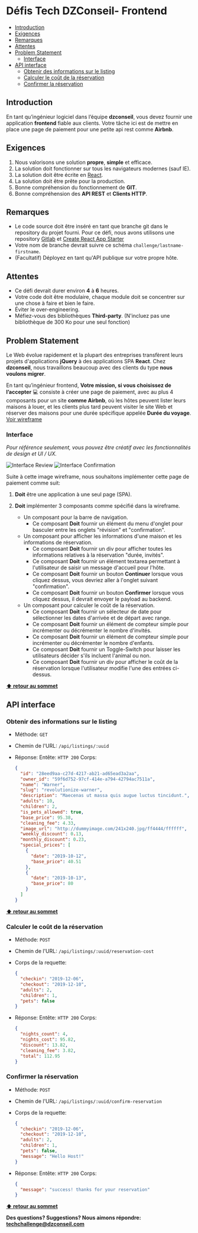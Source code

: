 # Défis Tech DZConseil- Frontend <!-- omit in toc -->

- [Introduction](#introduction)
- [Exigences](#exigences)
- [Remarques](#remarques)
- [Attentes](#attentes)
- [Problem Statement](#problem-statement)
  - [Interface](#interface)
- [API interface](#api-interface)
  - [Obtenir des informations sur le listing](#obtenir-des-informations-sur-le-listing)
  - [Calculer le coût de la réservation](#calculer-le-co%c3%bbt-de-la-r%c3%a9servation)
  - [Confirmer la réservation](#confirmer-la-r%c3%a9servation)

## Introduction

En tant qu’ingénieur logiciel dans l’équipe **dzconseil**, vous devez fournir une application **frontend** fiable aux clients.
Votre tâche ici est de mettre en place une page de paiement pour une petite api rest comme **Airbnb**.

## Exigences

1. Nous valorisons une solution **propre**, **simple** et efficace.
2. La solution doit fonctionner sur tous les navigateurs modernes (sauf IE).
3. La solution doit être écrite en [React](https://reactjs.org/).
4. La solution doit être prête pour la production.
5. Bonne compréhension du fonctionnement de **GIT**.
6. Bonne compréhension des **API REST** et **Clients HTTP**.

## Remarques

- Le code source doit être inséré en tant que branche git dans le repository du projet fourni. Pour ce défi, nous avons utilisons une repository [Gitlab](https://gitlab.com/dzconseil/frontend-challenge) et [Create React App Starter](https://github.com/facebook/create-react-app)
- Votre nom de branche devrait suivre ce schéma `challenge/lastname-firstname`.
- (Facultatif) Déployez en tant qu'API publique sur votre propre hôte.

## Attentes

- Ce défi devrait durer environ **4** à **6** heures.
- Votre code doit être modulaire, chaque module doit se concentrer sur une chose à faire et bien le faire.
- Éviter le over-engineering.
- Méfiez-vous des bibliothèques **Third-party**. (N'incluez pas une bibliothèque de 300 Ko pour une seul fonction)

## Problem Statement

Le Web évolue rapidement et la plupart des entreprises transfèrent leurs projets d'applications **jQuery** à des applications SPA **React**.
Chez **dzconseil**, nous travaillons beaucoup avec des clients du type **nous voulons migrer**.

En tant qu’ingénieur frontend, **Votre mission, si vous choisissez de l’accepter** 💻 consiste à créer une page de paiement,
avec au plus 4 composants pour un site **comme Airbnb**, où les hôtes peuvent lister leurs maisons à louer,
et les clients plus tard peuvent visiter le site Web et réserver des maisons pour une durée spécifique appelée **Durée du voyage**. [Voir wireframe](#interface)

### Interface

_Pour référence seulement, vous pouvez être créatif avec les fonctionnalités de design et UI / UX._

![Interface Review](../assets/review_tab.png)
![Interface Confirmation](../assets/confirmation_tab.png)

Suite à cette image wireframe, nous souhaitons implémenter cette page de paiement comme suit:

1. **Doit** être une application à une seul page (SPA).
2. **Doit** implémenter 3 composants comme spécifié dans la wireframe.

   - Un composant pour la barre de navigation.
     - Ce composant **Doit** fournir un élément du menu d'onglet pour basculer entre les onglets "révision" et "confirmation".
   - Un composant pour afficher les informations d'une maison et les informations de réservation.
     - Ce composant **Doit** fournir un div pour afficher toutes les informations relatives à la réservation "durée, invités".
     - Ce composant **Doit** fournir un élément textarea permettant à l'utilisateur de saisir un message d'accueil pour l'hôte.
     - Ce composant **Doit** fournir un bouton **Continuer** lorsque vous cliquez dessus, vous devriez aller à l'onglet suivant "confirmation".
     - Ce composant **Doit** fournir un bouton **Confirmer** lorsque vous cliquez dessus, il devrait envoyer le payload au backend.
   - Un composant pour calculer le coût de la réservation.
     - Ce composant **Doit** fournir un sélecteur de date pour sélectionner les dates d'arrivée et de départ avec range.
     - Ce composant **Doit** fournir un élément de compteur simple pour incrémenter ou décrémenter le nombre d'invités.
     - Ce composant **Doit** fournir un élément de compteur simple pour incrémenter ou décrémenter le nombre d'enfants.
     - Ce composant **Doit** fournir un Toggle-Switch pour laisser les utilisateurs décider s'ils incluent l'animal ou non.
     - Ce composant **Doit** fournir un div pour afficher le coût de la réservation lorsque l'utilisateur modifie l'une des entrées ci-dessus.

**[⬆ retour au sommet](#introduction)**

## API interface

### Obtenir des informations sur le listing

- Méthode: `GET`
- Chemin de l'URL: `/api/listings/:uuid`
- Réponse:
  Entête: `HTTP 200`
  Corps:

  ```json
  {
    "id": "28eed9aa-c27d-4217-ab21-ad65ead3a2aa",
    "owner_id": "59f6d752-97cf-414e-a794-42794ac7511a",
    "name": "Warner",
    "slug": "revolutionize-warner",
    "description": "Maecenas ut massa quis augue luctus tincidunt.",
    "adults": 10,
    "children": 2,
    "is_pets_allowed": true,
    "base_price": 95.38,
    "cleaning_fee": 4.33,
    "image_url": "http://dummyimage.com/241x240.jpg/ff4444/ffffff",
    "weekly_discount": 0.13,
    "monthly_discount": 0.23,
    "special_prices": [
      {
        "date": "2019-10-12",
        "base_price": 40.51
      },
      {
        "date": "2019-10-13",
        "base_price": 80
      }
    ]
  }
  ```

**[⬆ retour au sommet](#introduction)**

### Calculer le coût de la réservation

- Méthode: `POST`
- Chemin de l'URL: `/api/listings/:uuid/reservation-cost`

- Corps de la requette:

  ```json
  {
    "checkin": "2019-12-06",
    "checkout": "2019-12-10",
    "adults": 2,
    "children": 1,
    "pets": false
  }
  ```

- Réponse:
  Entête: `HTTP 200`
  Corps:

  ```json
  {
    "nights_count": 4,
    "nights_cost": 95.82,
    "discount": 13.82,
    "cleaning_fee": 3.82,
    "total": 112.95
  }
  ```

### Confirmer la réservation

- Méthode: `POST`
- Chemin de l'URL: `/api/listings/:uuid/confirm-reservation`

- Corps de la requette:

  ```json
  {
    "checkin": "2019-12-06",
    "checkout": "2019-12-10",
    "adults": 2,
    "children": 1,
    "pets": false,
    "message": "Hello Host!"
  }
  ```

- Réponse:
  Entête: `HTTP 200`
  Corps:

  ```json
  {
    "message": "success! thanks for your reservation"
  }
  ```

**[⬆ retour au sommet](#introduction)**

**Des questions? Suggestions? Nous aimons répondre: <techchallenge@dzconseil.com>**
